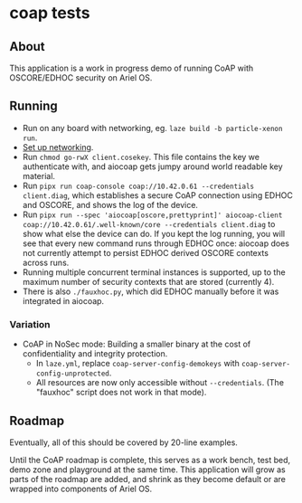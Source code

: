 # coap tests

## About

This application is a work in progress demo of running CoAP with OSCORE/EDHOC security on Ariel OS.

## Running

* Run on any board with networking, eg. `laze build -b particle-xenon run`.
* [Set up networking](../README.md).
* Run `chmod go-rwX client.cosekey`.
  This file contains the key we authenticate with, and aiocoap gets jumpy around world readable key material.
* Run `pipx run coap-console coap://10.42.0.61 --credentials client.diag`,
  which establishes a secure CoAP connection using EDHOC and OSCORE,
  and shows the log of the device.
* Run `pipx run --spec 'aiocoap[oscore,prettyprint]' aiocoap-client coap://10.42.0.61/.well-known/core --credentials client.diag`
  to show what else the device can do.
  If you kept the log running, you will see that every new command runs through EDHOC once:
  aiocoap does not currently attempt to persist EDHOC derived OSCORE contexts across runs.
* Running multiple concurrent terminal instances is supported,
  up to the maximum number of security contexts that are stored (currently 4).
* There is also `./fauxhoc.py`, which did EDHOC manually before it was integrated in aiocoap.

### Variation

* CoAP in NoSec mode: Building a smaller binary at the cost of confidentiality and integrity protection.
    * In `laze.yml`, replace `coap-server-config-demokeys` with `coap-server-config-unprotected`.
    * All resources are now only accessible without `--credentials`. (The "fauxhoc" script does not work in that mode).

## Roadmap

Eventually, all of this should be covered by 20-line examples.

Until the CoAP roadmap is complete,
this serves as a work bench, test bed, demo zone and playground at the same time.
This application will grow as parts of the roadmap are added,
and shrink as they become default or are wrapped into components of Ariel OS.
